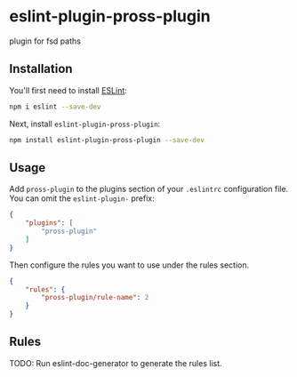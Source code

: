 # eslint-plugin-pross-plugin

plugin for fsd paths

## Installation

You'll first need to install [ESLint](https://eslint.org/):

```sh
npm i eslint --save-dev
```

Next, install `eslint-plugin-pross-plugin`:

```sh
npm install eslint-plugin-pross-plugin --save-dev
```

## Usage

Add `pross-plugin` to the plugins section of your `.eslintrc` configuration file. You can omit the `eslint-plugin-` prefix:

```json
{
    "plugins": [
        "pross-plugin"
    ]
}
```


Then configure the rules you want to use under the rules section.

```json
{
    "rules": {
        "pross-plugin/rule-name": 2
    }
}
```

## Rules

<!-- begin auto-generated rules list -->
TODO: Run eslint-doc-generator to generate the rules list.
<!-- end auto-generated rules list -->



